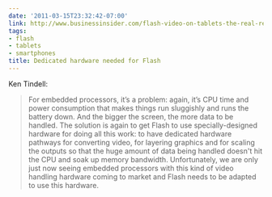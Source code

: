 ```yaml
---
date: '2011-03-15T23:32:42-07:00'
link: http://www.businessinsider.com/flash-video-on-tablets-the-real-reason-why-its-not-happened-2011-3
tags:
- flash
- tablets
- smartphones
title: Dedicated hardware needed for Flash
---
```


Ken Tindell:

>For embedded processors, it’s a problem: again, it’s CPU time and power consumption that makes things run sluggishly and runs the battery down. And the bigger the screen, the more data to be handled. The solution is again to get Flash to use specially-designed hardware for doing all this work: to have dedicated hardware pathways for converting video, for layering graphics and for scaling the outputs so that the huge amount of data being handled doesn't hit the CPU and soak up memory bandwidth. Unfortunately, we are only just now seeing embedded processors with this kind of video handling hardware coming to market and Flash needs to be adapted to use this hardware.
